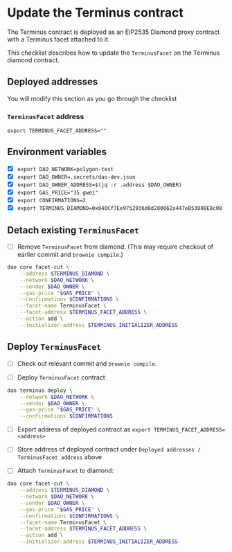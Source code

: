# Update the Terminus contract

The Terminus contract is deployed as an EIP2535 Diamond proxy contract with a Terminus facet attached to it.

This checklist describes how to update the `TerminusFacet` on the Terminus diamond contract.

## Deployed addresses

You will modify this section as you go through the checklist


### `TerminusFacet` address

```
export TERMINUS_FACET_ADDRESS=""
```

## Environment variables

- [x] `export DAO_NETWORK=polygon-test`
- [x] `export DAO_OWNER=.secrets/dao-dev.json`
- [x] `export DAO_OWNER_ADDRESS=$(jq -r .address $DAO_OWNER)`
- [x] `export GAS_PRICE="35 gwei"`
- [x] `export CONFIRMATIONS=2`
- [x] `export TERMINUS_DIAMOND=0x040Cf7Ee9752936d8d280062a447eB53808EBc08`

## Detach existing `TerminusFacet`

- [ ] Remove `TerminusFacet` from diamond. (This may require checkout of earlier commit and `brownie compile`.)

```bash
dao core facet-cut \
    --address $TERMINUS_DIAMOND \
    --network $DAO_NETWORK \
    --sender $DAO_OWNER \
    --gas-price "$GAS_PRICE" \
    --confirmations $CONFIRMATIONS \
    --facet-name TerminusFacet \
    --facet-address $TERMINUS_FACET_ADDRESS \
    --action add \
    --initializer-address $TERMINUS_INITIALIZER_ADDRESS
```


## Deploy `TerminusFacet`

- [ ] Check out relevant commit and `brownie compile`.

- [ ] Deploy `TerminusFacet` contract

```bash
dao terminus deploy \
    --network $DAO_NETWORK \
    --sender $DAO_OWNER \
    --gas-price "$GAS_PRICE" \
    --confirmations $CONFIRMATIONS
```

- [ ] Export address of deployed contract as `export TERMINUS_FACET_ADDRESS=<address>`

- [ ] Store address of deployed contract under `Deployed addresses / TerminusFacet address` above

- [ ] Attach `TerminusFacet` to diamond:

```bash
dao core facet-cut \
    --address $TERMINUS_DIAMOND \
    --network $DAO_NETWORK \
    --sender $DAO_OWNER \
    --gas-price "$GAS_PRICE" \
    --confirmations $CONFIRMATIONS \
    --facet-name TerminusFacet \
    --facet-address $TERMINUS_FACET_ADDRESS \
    --action add \
    --initializer-address $TERMINUS_INITIALIZER_ADDRESS
```
